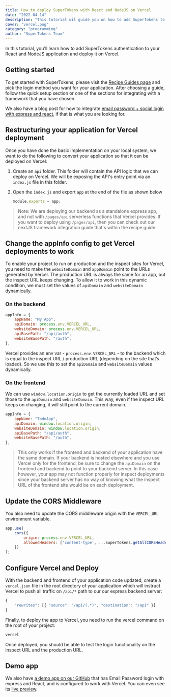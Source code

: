 ```yaml
---
title: How to deploy SuperTokens with React and NodeJS on Vercel
date: "2022-04-14"
description: "This tutorial wil guide you on how to add SuperTokens to a React and Express app deployed on Vercel"
cover: "vercel.png"
category: "programming"
author: "SuperTokens Team"
---
```


In this tutorial, you’ll learn how to add SuperTokens authentication to your React and NodeJS application and deploy it on Vercel.

## Getting started

To get started with SuperTokens, please visit the [Recipe Guides page](https://supertokens.com/docs/guides) and pick the login method you want for your application. After choosing a guide, follow the quick setup section or one of the sections for integrating with a framework that you have chosen.

We also have a blog post for how to integrate [email password + social login with express and react](https://supertokens.com/blog/how-to-set-up-social-and-email-password-login-with-reactjs), if that is what you are looking for.


## Restructuring your application for Vercel deployment
Once you have done the basic implementation on your local system, we want to do the following to convert your application so that it can be deployed on Vercel:

1. Create an `api` folder. This folder will contain the API logic that we can deploy on Vercel. We will be exposing the API's entry point via an `index.js` file in this folder.
2. Open the `index.js` and export `app` at the end of the file as shown below

    ```js
    module.exports = app;

    ```

> Note: We are deploying our backend as a standalone express app, and not with `/pages/api` serverless functions that Vercel provides. If you want to deploy using `/pages/api`, then you can check out our nextJS framework integration guide that's within the recipe guide.

## Change the appInfo config to get Vercel deployments to work

To enable your project to run on production and the inspect sites for Vercel, you need to make the `websiteDomain` and `appDomain` point to the URLs generated by Vercel. The production URL is always the same for an app, but the inspect URL keeps changing. To allow it to work in this dynamic condition, we must set the values of `apiDomain` and `websiteDomain` dynamically.

### On the backend

```js
appInfo = {
    appName: "My App",
    apiDomain: process.env.VERCEL_URL,
    websiteDomain: process.env.VERCEL_URL,
    apiBasePath: "/api/auth",
    websiteBasePath: "/auth",
},
```

Vercel provides an env var - `process.env.VERCEL_URL` - to the backend which is equal to the inspect URL / production URL (depending on the site that’s loaded). So we use this to set the `apiDomain` and `websiteDomain` values dynamically.

### On the frontend

We can use `window.location.origin` to get the currently loaded URL and set those to the `apiDomain` and `websiteDomain`. This way, even if the inspect URL keeps on changing, it will still point to the current domain.

```js
appInfo = {
    appName: "TodoApp",
    apiDomain: window.location.origin,
    websiteDomain: window.location.origin,
    apiBasePath: "/api/auth",
    websiteBasePath: "/auth",      
},

```

> This only works if the frontend and backend of your application have the same domain. If your backend is hosted elsewhere and you use Vercel only for the frontend, be sure to change the `apiDomain` on the frontend and backend to point to your backend server. In this case however, your app may not function properly for inspect deployments since your backend server has no way of knowing what the inspect URL of the frontend site would be on each deployment.

## Update the CORS Middleware

You also need to update the CORS middleware origin with the `VERCEL_URL` environment variable.

```js
app.use(
    cors({
        origin: process.env.VERCEL_URL,
        allowedHeaders: ['content-type', ...SuperTokens.getAllCORSHeaders()],credentials: true,
    })
);
```

## Configure Vercel and Deploy

With the backend and frontend of your application code updated, create a `vercel.json` file in the root directory of your application which will instruct Vercel to push all traffic on `/api/*` path to our our express backend server:

```js
{
    "rewrites": [{ "source": "/api/(.*)", "destination": "/api" }]
}
```

Finally, to deploy the app to Vercel, you need to run the vercel command on the root of your project:

```sh
vercel
```

Once deployed, you should be able to test the login functionality on the inspect URL and the production URL.

## Demo app
We also have [a demo app on our GitHub](https://github.com/supertokens/supertokens-auth-react/tree/master/examples/with-emailpassword-vercel) that has Email Password login with express and React, and is configured to work with Vercel. You can even see its [live preview](https://with-emailpassword-vercel-beryl.vercel.app/).